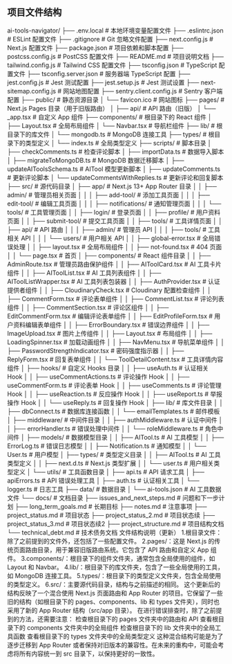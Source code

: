 ## 项目文件结构
ai-tools-navigator/
├── .env.local                 # 本地环境变量配置文件
├── .eslintrc.json             # ESLint 配置文件
├── .gitignore                 # Git 忽略文件配置
├── next.config.js             # Next.js 配置文件
├── package.json               # 项目依赖和脚本配置
├── postcss.config.js          # PostCSS 配置文件
├── README.md                  # 项目说明文档
├── tailwind.config.js         # Tailwind CSS 配置文件
├── tsconfig.json              # TypeScript 配置文件
├── tsconfig.server.json       # 服务器端 TypeScript 配置
├── jest.config.js             # Jest 测试配置
├── jest.setup.js              # Jest 测试设置
├── next-sitemap.config.js     # 网站地图配置
├── sentry.client.config.js    # Sentry 客户端配置
├── public/                    # 静态资源目录
│   └── favicon.ico            # 网站图标
├── pages/                     # Next.js Pages 目录（用于旧版路由）
│   ├── api/                   # API 路由（旧版）
│   └── _app.tsx               # 自定义 App 组件
├── components/                # 根目录下的 React 组件
│   ├── Layout.tsx             # 全局布局组件
│   └── Navbar.tsx             # 导航栏组件
├── lib/                       # 根目录下的库文件
│   └── mongodb.ts             # MongoDB 连接工具
├── types/                     # 根目录下的类型定义
│   └── index.ts               # 全局类型定义
├── scripts/                   # 脚本目录
│   ├── checkComments.ts       # 检查评论脚本
│   ├── importData.ts          # 数据导入脚本
│   ├── migrateToMongoDB.ts    # MongoDB 数据迁移脚本
│   ├── updateAIToolsSchema.ts # AITool 模型更新脚本
│   ├── updateComments.ts      # 更新评论脚本
│   └── updateCommentsWithReplies.ts # 更新评论和回复脚本
├── src/                       # 源代码目录
│   ├── app/                   # Next.js 13+ App Router 目录
│   │   ├── admin/             # 管理员相关页面
│   │   │   ├── add-tool/      # 添加工具页面
│   │   │   ├── edit-tool/     # 编辑工具页面
│   │   │   ├── notifications/ # 通知管理页面
│   │   │   └── tools/         # 工具管理页面
│   │   ├── login/             # 登录页面
│   │   ├── profile/           # 用户资料页面
│   │   ├── submit-tool/       # 提交工具页面
│   │   ├── tools/             # 工具详情页面
│   │   ├── api/               # API 路由
│   │   │   ├── admin/         # 管理员 API
│   │   │   ├── tools/         # 工具相关 API
│   │   │   └── users/         # 用户相关 API
│   │   ├── global-error.tsx   # 全局错误处理
│   │   ├── layout.tsx         # 全局布局组件
│   │   ├── not-found.tsx      # 404 页面
│   │   └── page.tsx           # 首页
│   ├── components/            # React 组件目录
│   │   ├── AdminRoute.tsx     # 管理员路由保护组件
│   │   ├── AIToolCard.tsx     # AI 工具卡片组件
│   │   ├── AIToolList.tsx     # AI 工具列表组件
│   │   ├── AIToolListWrapper.tsx # AI 工具列表包装器
│   │   ├── AuthProvider.tsx   # 认证提供者组件
│   │   ├── CloudinaryCheck.tsx # Cloudinary 配置检查组件
│   │   ├── CommentForm.tsx    # 评论表单组件
│   │   ├── CommentList.tsx    # 评论列表组件
│   │   ├── CommentSection.tsx # 评论区组件
│   │   ├── EditCommentForm.tsx # 编辑评论表单组件
│   │   ├── EditProfileForm.tsx # 用户资料编辑表单组件
│   │   ├── ErrorBoundary.tsx  # 错误边界组件
│   │   ├── ImageUpload.tsx    # 图片上传组件
│   │   ├── Layout.tsx         # 布局组件
│   │   ├── LoadingSpinner.tsx # 加载动画组件
│   │   ├── NavMenu.tsx        # 导航菜单组件
│   │   ├── PasswordStrengthIndicator.tsx # 密码强度指示器
│   │   ├── ReplyForm.tsx      # 回复表单组件
│   │   └── ToolDetailContent.tsx # 工具详情内容组件
│   ├── hooks/                 # 自定义 Hooks 目录
│   │   ├── useAuth.ts         # 认证相关 Hook
│   │   ├── useCommentActions.ts # 评论操作 Hook
│   │   ├── useCommentForm.ts  # 评论表单 Hook
│   │   ├── useComments.ts     # 评论管理 Hook
│   │   ├── useReaction.ts     # 反应操作 Hook
│   │   ├── useReport.ts       # 举报操作 Hook
│   │   └── useReply.ts        # 回复操作 Hook
│   ├── lib/                   # 库文件目录
│   │   ├── dbConnect.ts       # 数据库连接函数
│   │   └── emailTemplates.ts  # 邮件模板
│   ├── middleware/            # 中间件目录
│   │   ├── authMiddleware.ts  # 认证中间件
│   │   ├── errorHandler.ts    # 错误处理中间件
│   │   └── roleMiddleware.ts  # 角色中间件
│   ├── models/                # 数据模型目录
│   │   ├── AITool.ts          # AI 工具模型
│   │   ├── ErrorLog.ts        # 错误日志模型
│   │   ├── Notification.ts    # 通知模型
│   │   └── User.ts            # 用户模型
│   ├── types/                 # 类型定义目录
│   │   ├── AITool.ts          # AI 工具类型定义
│   │   ├── next.d.ts          # Next.js 类型扩展
│   │   └── user.ts            # 用户相关类型定义
│   └── utils/                 # 工具函数目录
│       ├── api.ts             # API 请求工具
│       ├── apiErrors.ts       # API 错误处理工具
│       ├── auth.ts            # 认证相关工具
│       └── logger.ts          # 日志工具
├── data/                      # 数据目录
│   └── ai-tools.json          # AI 工具数据文件
└── docs/                      # 文档目录
    ├── issues_and_next_steps.md # 问题和下一步计划
    ├── long_term_goals.md     # 长期目标
    ├── notes.md               # 注意事项
    ├── project_status.md      # 项目状态
    ├── project_status_2.md    # 项目状态续
    ├── project_status_3.md    # 项目状态续2
    ├── project_structure.md   # 项目结构文档
    └── technical_debt.md      # 技术债务文档
文件结构说明（更新）
1.根目录文件：除了之前提到的文件外，还包括了一些配置文件。
2.pages/：这是 Next.js 的传统页面路由目录，用于兼容旧版路由系统。它包含了 API 路由和自定义 App 组件。
3.components/：根目录下的组件文件夹，通常包含全局使用的组件，如 Layout 和 Navbar。
4.lib/：根目录下的库文件夹，包含了一些全局使用的工具，如 MongoDB 连接工具。
5.types/：根目录下的类型定义文件夹，包含全局使用的类型定义。
6.src/：主要源代码目录，结构与之前描述的相同。
这个更新后的结构反映了一个混合使用 Next.js 页面路由和 App Router 的项目。它保留了一些旧的结构（如根目录下的 pages、components、lib 和 types 文件夹），同时也采用了新的 App Router 结构（src/app 目录）。
在进行错误排查时，除了之前提到的方法，还需要注意：
检查根目录下的 pages 文件夹中的路由和 API
查看根目录下的 components 文件夹中的全局组件
检查根目录下的 lib 文件夹中的全局工具函数
查看根目录下的 types 文件夹中的全局类型定义
这种混合结构可能是为了逐步迁移到 App Router 或者保持对旧版本的兼容性。在未来的重构中，可能会考虑将所有内容统一到 src 目录下，以保持更好的一致性。